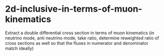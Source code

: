 # 2d-inclusive-in-terms-of-muon-kinematics
Extract a double differential cross section in terms of muon kinematics (in neutrino mode, anti neutrino mode, take ratio, determine reweighted ratio of cross sections as well so that the fluxes in numerator and denominator match ideally)
